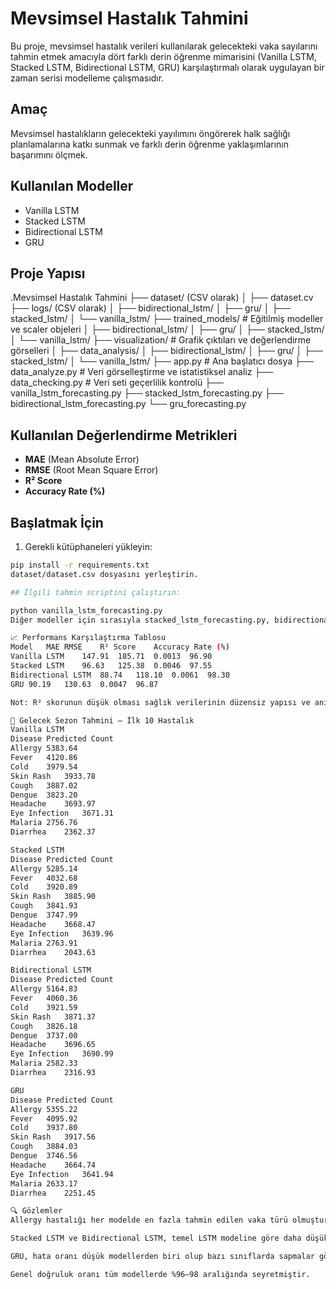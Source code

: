 # Mevsimsel Hastalık Tahmini

Bu proje, mevsimsel hastalık verileri kullanılarak gelecekteki vaka sayılarını tahmin etmek amacıyla dört farklı derin öğrenme mimarisini (Vanilla LSTM, Stacked LSTM, Bidirectional LSTM, GRU) karşılaştırmalı olarak uygulayan bir zaman serisi modelleme çalışmasıdır.

##  Amaç

Mevsimsel hastalıkların gelecekteki yayılımını öngörerek halk sağlığı planlamalarına katkı sunmak ve farklı derin öğrenme yaklaşımlarının başarımını ölçmek.

##  Kullanılan Modeller

- Vanilla LSTM
- Stacked LSTM
- Bidirectional LSTM
- GRU

##  Proje Yapısı

.Mevsimsel Hastalık Tahmini
├── dataset/ (CSV olarak)
│ ├── dataset.cv
├── logs/ (CSV olarak)
│ ├── bidirectional_lstm/
│ ├── gru/
│ ├── stacked_lstm/
│ └── vanilla_lstm/
├── trained_models/ # Eğitilmiş modeller ve scaler objeleri
│ ├── bidirectional_lstm/
│ ├── gru/
│ ├── stacked_lstm/
│ └── vanilla_lstm/
├── visualization/ # Grafik çıktıları ve değerlendirme görselleri
│ ├── data_analysis/
│ ├── bidirectional_lstm/
│ ├── gru/
│ ├── stacked_lstm/
│ └── vanilla_lstm/
├── app.py # Ana başlatıcı dosya
├── data_analyze.py # Veri görselleştirme ve istatistiksel analiz
├── data_checking.py # Veri seti geçerlilik kontrolü
├── vanilla_lstm_forecasting.py
├── stacked_lstm_forecasting.py
├── bidirectional_lstm_forecasting.py
└── gru_forecasting.py


##  Kullanılan Değerlendirme Metrikleri

- **MAE** (Mean Absolute Error)
- **RMSE** (Root Mean Square Error)
- **R² Score**
- **Accuracy Rate (%)**

##  Başlatmak İçin

1. Gerekli kütüphaneleri yükleyin:
```bash
pip install -r requirements.txt
dataset/dataset.csv dosyasını yerleştirin.

## İlgili tahmin scriptini çalıştırın:

python vanilla_lstm_forecasting.py
Diğer modeller için sırasıyla stacked_lstm_forecasting.py, bidirectional_lstm_forecasting.py ve gru_forecasting.py dosyalarını çalıştırabilirsiniz.

📈 Performans Karşılaştırma Tablosu
Model	MAE	RMSE	R² Score	Accuracy Rate (%)
Vanilla LSTM	147.91	185.71	0.0013	96.90
Stacked LSTM	96.63	125.38	0.0046	97.55
Bidirectional LSTM	88.74	118.10	0.0061	98.30
GRU	90.19	130.63	0.0047	96.87

Not: R² skorunun düşük olması sağlık verilerinin düzensiz yapısı ve ani mevsimsel değişimlerle açıklanabilir.

📅 Gelecek Sezon Tahmini – İlk 10 Hastalık
Vanilla LSTM
Disease	Predicted Count
Allergy	5383.64
Fever	4120.86
Cold	3979.54
Skin Rash	3933.78
Cough	3887.02
Dengue	3823.20
Headache	3693.97
Eye Infection	3671.31
Malaria	2756.76
Diarrhea	2362.37

Stacked LSTM
Disease	Predicted Count
Allergy	5285.14
Fever	4032.68
Cold	3920.89
Skin Rash	3885.90
Cough	3841.93
Dengue	3747.99
Headache	3668.47
Eye Infection	3639.96
Malaria	2763.91
Diarrhea	2043.63

Bidirectional LSTM
Disease	Predicted Count
Allergy	5164.83
Fever	4060.36
Cold	3921.59
Skin Rash	3871.37
Cough	3826.18
Dengue	3737.00
Headache	3696.65
Eye Infection	3690.99
Malaria	2582.33
Diarrhea	2316.93

GRU
Disease	Predicted Count
Allergy	5355.22
Fever	4095.92
Cold	3937.80
Skin Rash	3917.56
Cough	3884.03
Dengue	3746.56
Headache	3664.74
Eye Infection	3641.94
Malaria	2633.17
Diarrhea	2251.45

🔍 Gözlemler
Allergy hastalığı her modelde en fazla tahmin edilen vaka türü olmuştur.

Stacked LSTM ve Bidirectional LSTM, temel LSTM modeline göre daha düşük hata değerleri üretmiştir.

GRU, hata oranı düşük modellerden biri olup bazı sınıflarda sapmalar gözlenmiştir.

Genel doğruluk oranı tüm modellerde %96–98 aralığında seyretmiştir.
